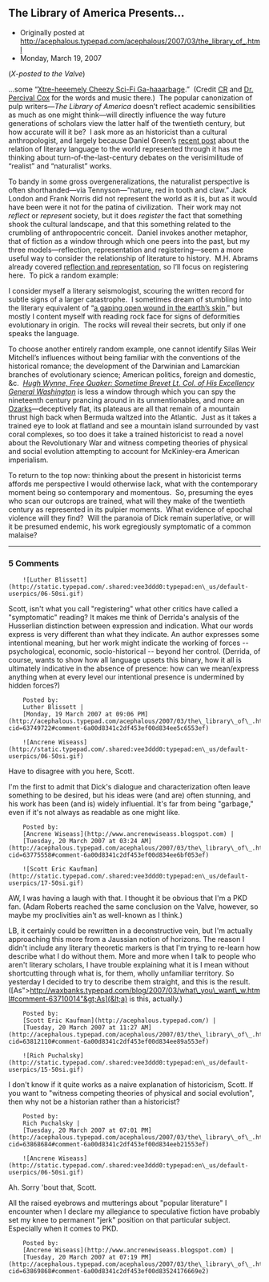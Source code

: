 ## The Library of America Presents...

 * Originally posted at http://acephalous.typepad.com/acephalous/2007/03/the_library_of_.html
 * Monday, March 19, 2007



(_X-posted to the Valve_)

...some “[Xtre-heeemely Cheezy Sci-Fi Ga-haaarbage](http://www.amazon.com/exec/obidos/ASIN/1598530097/diesekoschmar-20).”  (Credit [CR](http://www.long-sunday.net/long\_sunday/2005/12/warning\_this\_so.html#comments) and [Dr. Percival Cox](http://www.youtube.com/watch?v=YfoRCP4UUhY) for the words and music there.)  The popular canonization of pulp writers—_The Library of America_
doesn’t reflect academic sensibilities as much as one might think—will
directly influence the way future generations of scholars view the
latter half of the twentieth century, but how accurate will it be?  I
ask more as an historicist than a cultural anthropologist, and largely
because Daniel Green’s [recent post](http://noggs.typepad.com/the\_reading\_experience/2007/03/john\_freeman\_be\_1.html)
about the relation of literary language to the world represented
through it has me thinking about turn-of-the-last-century debates on
the verisimilitude of “realist” and “naturalist” works.  

To bandy in some gross overgeneralizations, the naturalist perspective
is often shorthanded—via Tennyson—“nature, red in tooth and claw.” Jack
London and Frank Norris did not represent the world as it is, but as it
would have been were it not for the patina of civilization.  Their work
may not _reflect_ or _represent_ society, but it does _register_
the fact that something shook the cultural landscape, and that this
something related to the crumbling of anthropocentric conceit.  Daniel
invokes another metaphor, that of fiction as a window through which one
peers into the past, but my three models—reflection, representation and
registering—seem a more useful way to consider the relationship of
literature to history.  M.H. Abrams already covered [reflection and representation](http://www.amazon.com/exec/obidos/ASIN/0195014715/diesekoschmar-20), so I’ll focus on registering here.  To pick a random example:

I consider myself a literary seismologist, scouring the written record
for subtle signs of a larger catastrophe.  I sometimes dream of
stumbling into the literary equivalent of “[a gaping open wound in the earth’s skin](http://icwales.icnetwork.co.uk/0100news/0200wales/tm\_headline=-journey-to-hole-in-the-earth-s---crust--for--welsh-scientists-&method=full&objectid=18695829&siteid=50082-name\_page.html),”
but mostly I content myself with reading rock face for signs of
deformities evolutionary in origin.  The rocks will reveal their
secrets, but only if one speaks the language.  

To choose another entirely random example, one cannot identify Silas
Weir Mitchell’s influences without being familiar with the conventions
of the historical romance; the development of the Darwinian and
Lamarckian branches of evolutionary science; American politics, foreign
and domestic, &c.  [_Hugh Wynne, Free Quaker: Sometime Brevet Lt. Col. of His Excellency General Washington_](http://www.amazon.com/exec/obidos/ASIN/1417992077/diesekoschmar-20) is less a window through which you can spy the nineteenth century prancing around in its unmentionables, and more an [Ozarks](http://en.wikipedia.org/wiki/The\_Ozarks)—deceptively
flat, its plateaus are all that remain of a mountain thrust high back
when Bermuda waltzed into the Atlantic.  Just as it takes a trained eye
to look at flatland and see a mountain island surrounded by vast coral
complexes, so too does it take a trained historicist to read a novel
about the Revolutionary War and witness competing theories of physical
and social evolution attempting to account for McKinley-era American
imperialism.

To return to the top now: thinking about the present in historicist
terms affords me perspective I would otherwise lack, what with the
contemporary moment being so contemporary and momentous.  So, presuming
the eyes who scan our outcrops are trained, what will they make of the
twentieth century as represented in its pulpier moments.  What evidence
of epochal violence will they find?  Will the paranoia of Dick remain
superlative, or will it be presumed endemic, his work egregiously
symptomatic of a common malaise?  

		

* * *

### 5 Comments 

		

                
[]()

	

		![Luther Blissett](http://static.typepad.com/.shared:vee3ddd0:typepad:en\_us/default-userpics/06-50si.gif)
	

	

		

Scott, isn't what you call "registering" what other critics have called a "symptomatic" reading?  It makes me think of Derrida's analysis of the Husserlian distinction between expression and indication.  What our words express is very different than what they indicate.  An author expresses some intentional meaning, but her work might indicate the working of forces -- psychological, economic, socio-historical -- beyond her control.  (Derrida, of course, wants to show how all language upsets this binary, how it all is ultimately indicative in the absence of presence: how can we mean/express anything when at every level our intentional presence is undermined by hidden forces?)

	

		Posted by:
		Luther Blissett |
		[Monday, 19 March 2007 at 09:06 PM](http://acephalous.typepad.com/acephalous/2007/03/the\_library\_of\_.html?cid=63749722#comment-6a00d8341c2df453ef00d834ee5c6553ef)

[]()

	

		![Ancrene Wiseass](http://static.typepad.com/.shared:vee3ddd0:typepad:en\_us/default-userpics/06-50si.gif)
	

	

		

Have to disagree with you here, Scott.

I'm the first to admit that Dick's dialogue and characterization often leave something to be desired, but his ideas were (and are) often stunning, and his work has been (and is) widely influential. It's far from being "garbage," even if it's not always as readable as one might like.

	

		Posted by:
		[Ancrene Wiseass](http://www.ancrenewiseass.blogspot.com) |
		[Tuesday, 20 March 2007 at 03:24 AM](http://acephalous.typepad.com/acephalous/2007/03/the\_library\_of\_.html?cid=63775558#comment-6a00d8341c2df453ef00d834ee6bf053ef)

[]()

	

		![Scott Eric Kaufman](http://static.typepad.com/.shared:vee3ddd0:typepad:en\_us/default-userpics/17-50si.gif)
	

	

		

AW, I was having a laugh with that.  I thought it be obvious that I'm a PKD fan.  (Adam Roberts reached the same conclusion on the Valve, however, so maybe my proclivities ain't as well-known as I think.)

LB, it certainly could be rewritten in a deconstructive vein, but I'm actually approaching this more from a Jaussian notion of horizons.  The reason I didn't include any literary theoretic markers is that I'm trying to re-learn how describe what I do without them.  More and more when I talk to people who aren't literary scholars, I have trouble explaining what it is I mean without shortcutting through what is, for them, wholly unfamiliar territory.  So yesterday I decided to try to describe them straight, and this is the result.  ([As"&gt;http://waxbanks.typepad.com/blog/2007/03/what\_you\_want\_w.html#comment-63710014"&gt;As](&lt;a) is this, actually.)

	

		Posted by:
		[Scott Eric Kaufman](http://acephalous.typepad.com/) |
		[Tuesday, 20 March 2007 at 11:27 AM](http://acephalous.typepad.com/acephalous/2007/03/the\_library\_of\_.html?cid=63812110#comment-6a00d8341c2df453ef00d834ee89a553ef)

[]()

	

		![Rich Puchalsky](http://static.typepad.com/.shared:vee3ddd0:typepad:en\_us/default-userpics/15-50si.gif)
	

	

		

I don't know if it quite works as a naive explanation of historicism, Scott.  If you want to "witness competing theories of physical and social evolution", then why not be a historian rather than a historicist?

	

		Posted by:
		Rich Puchalsky |
		[Tuesday, 20 March 2007 at 07:01 PM](http://acephalous.typepad.com/acephalous/2007/03/the\_library\_of\_.html?cid=63868684#comment-6a00d8341c2df453ef00d834eeb21553ef)

[]()

	

		![Ancrene Wiseass](http://static.typepad.com/.shared:vee3ddd0:typepad:en\_us/default-userpics/06-50si.gif)
	

	

		

Ah. Sorry 'bout that, Scott.

All the raised eyebrows and mutterings about "popular literature" I encounter when I declare my allegiance to speculative fiction have probably set my knee to permanent "jerk" position on that particular subject. Especially when it comes to PKD.

	

		Posted by:
		[Ancrene Wiseass](http://www.ancrenewiseass.blogspot.com) |
		[Tuesday, 20 March 2007 at 07:19 PM](http://acephalous.typepad.com/acephalous/2007/03/the\_library\_of\_.html?cid=63869868#comment-6a00d8341c2df453ef00d83524176669e2)

		

        
